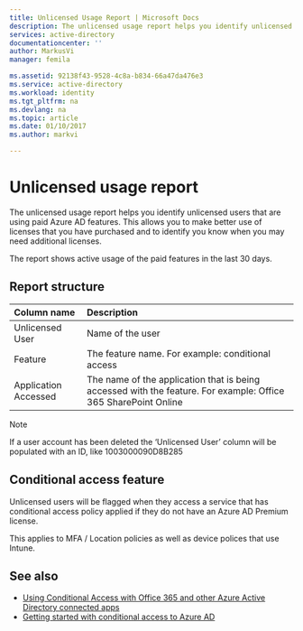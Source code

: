 ```yaml
---
title: Unlicensed Usage Report | Microsoft Docs
description: The unlicensed usage report helps you identify unlicensed users that are using paid Azure AD features.
services: active-directory
documentationcenter: ''
author: MarkusVi
manager: femila

ms.assetid: 92138f43-9528-4c8a-b834-66a47da476e3
ms.service: active-directory
ms.workload: identity
ms.tgt_pltfrm: na
ms.devlang: na
ms.topic: article
ms.date: 01/10/2017
ms.author: markvi

---
```

# Unlicensed usage report
The unlicensed usage report helps you identify unlicensed users that are using paid Azure AD features. This allows you to make better use of licenses that you have purchased and to identify you know when you may need additional licenses. 

The report shows active usage of the paid features in the last 30 days. 

## Report structure
| Column name | Description |
|:--- |:--- |
| Unlicensed User |Name of the user |
| Feature |The feature name. For example: conditional access |
| Application Accessed |The name of the application that is being accessed with the feature. For example: Office 365 SharePoint Online |

> [!NOTE]
> If a user account has been deleted the ‘Unlicensed User’ column will be populated with an ID, like 1003000090D8B285
> 
> 

## Conditional access feature
Unlicensed users will be flagged when they access a service that has conditional access policy applied if they do not have an Azure AD Premium license. 

This applies to MFA / Location policies as well as device polices that use Intune.

## See also
* [Using Conditional Access with Office 365 and other Azure Active Directory connected apps](active-directory-conditional-access.md)
* [Getting started with conditional access to Azure AD](active-directory-conditional-access-azuread-connected-apps.md) 

